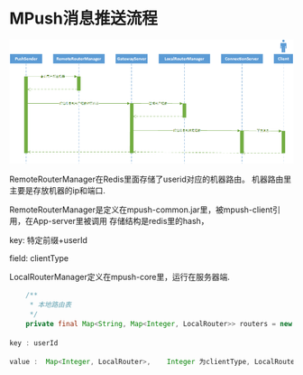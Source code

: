 # MPush消息推送流程


![](../../img/push-flow.png)

RemoteRouterManager在Redis里面存储了userid对应的机器路由。 机器路由里主要是存放机器的ip和端口.

RemoteRouterManager是定义在mpush-common.jar里，被mpush-client引用，在App-server里被调用
存储结构是redis里的hash， 

key: 特定前缀+userId

field: clientType


LocalRouterManager定义在mpush-core里，运行在服务器端.

```java
    /**
     * 本地路由表
     */
    private final Map<String, Map<Integer, LocalRouter>> routers = new ConcurrentHashMap<>();

key : userId

value :  Map<Integer, LocalRouter>,    Integer 为clientType, LocalRouter包含实际的Connection（包含Channel对象）
```

